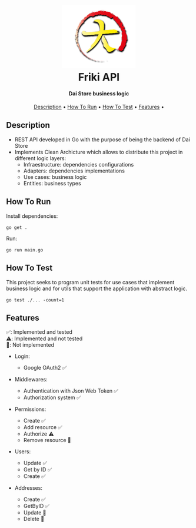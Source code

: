 <h1 align="center">
  <br>
  <img src="./logo-daistore.png" alt="dai-store" width="200">
  <br>
  Friki API
  <br>
</h1>

<h4 align="center">Dai Store business logic</h4>

<p align="center">
  <a href="#description">Description</a> •  
  <a href="#how-to-run">How To Run</a> •  
  <a href="#how-to-test">How To Test</a> •  
  <a href="#features">Features</a> •  
</p>

## Description

- REST API developed in Go with the purpose of being the backend of Dai Store
- Implements Clean Archicture which allows to distribute this project in different logic layers:
  - Infraestructure: dependencies configurations
  - Adapters: dependencies implementations
  - Use cases: business logic
  - Entities: business types

## How To Run

Install dependencies:

```
go get .
```

Run:

```
go run main.go
```

## How To Test

This project seeks to program unit tests for use cases that implement business logic and for utils that support the application with abstract logic.

```
go test ./... -count=1
```

## Features 

✅: Implemented and tested <br/>
⚠️: Implemented and not tested <br/>
🔴: Not implemented <br/>

- Login:
  - Google OAuth2 ✅

- Middlewares:
  - Authentication with Json Web Token ✅
  - Authorization system ✅

- Permissions: 
  - Create ✅
  - Add resource ✅
  - Authorize ⚠️ 
  - Remove resource 🔴

- Users:
  - Update ✅
  - Get by ID ✅
  - Create ✅

- Addresses: 
  - Create ✅
  - GetByID ✅
  - Update 🔴
  - Delete 🔴





    
    


